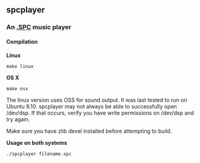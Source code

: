## spcplayer
### An [.SPC](www.zophar.net/music/spc.html) music player

#### Compilation
**Linux**

    make linux

**OS X**

    make osx

The linux version uses OSS for sound output. It was last tested to run on Ubuntu 9.10. spcplayer may not always be able to successfully open /dev/dsp. If that occurs, verify you have write permissions on /dev/dsp and try again.

Make sure you have zlib devel installed before attempting to build.

**Usage on both systems**
    
    ./spcplayer filename.spc

